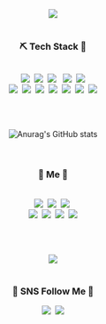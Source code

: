 <div align=center>
	<img src="https://capsule-render.vercel.app/api?type=slice&color=A52A2A&height=200&section=header&text=dain%20Github!&fontSize=60&fontColor=FACD87&rotate=15&fontAlign=70" />	
</div>

<br>
<h3 align="center"> ⛏ Tech Stack 🔨 </h3>
<p align="center">
<br><img src="https://img.shields.io/badge/Node.js-339933?style=flat-square&logo=Node.js&logoColor=white"/>&nbsp
<img src="https://img.shields.io/badge/Nodemon-76D04B?style=flat-square&logo=Nodemon&logoColor=white"/>&nbsp
<img src="https://img.shields.io/badge/JavaScript-F7DF1E?style=flat-square&logo=JavaScript&logoColor=white"/> &nbsp
<img src="https://img.shields.io/badge/HTML5-E34F26?style=flat-square&logo=HTML5&logoColor=white"/>&nbsp
<img src="https://img.shields.io/badge/CSS3-1572B6?style=flat-square&logo=CSS3&logoColor=white"/> </br>
<img src="https://img.shields.io/badge/Django-92E20?style=flat-square&logo=Django&logoColor=white"/>&nbsp
<img src="https://img.shields.io/badge/C-A8B9CC?style=flat-square&logo=C&logoColor=white"/>&nbsp
<img src="https://img.shields.io/badge/MySQL-4479A1?style=flat-square&logo=MySQL&logoColor=white"/>&nbsp
<img src="https://img.shields.io/badge/Express-000000?style=flat-square&logo=Express&logoColor=white"/>&nbsp
<img src="https://img.shields.io/badge/Linux-FCC624?style=flat-square&logo=Linux&logoColor=white"/>&nbsp
<img src="https://img.shields.io/badge/Amazon AWS-232F3E?style=flat-square&logo=Amazon AWS&logoColor=white"/>&nbsp
<img src="https://img.shields.io/badge/MongoDB-47A248?style=flat&logo=MongoDB&logoColor=white"/>
</p>
<br>
<br>

<div align=center>
	
![Anurag's GitHub stats](https://github-readme-stats.vercel.app/api?username=ryudain05&theme=swift&show_icons=true)
</div>

<br>


<h3 align="center"> 🐰 Me 🐰 </h3>
<p align="center">
<br><img src="https://img.shields.io/badge/Node.js-339933?style=flat-square&logo=Node.js&logoColor=white"/>&nbsp
<img src="https://img.shields.io/badge/Nodemon-76D04B?style=flat-square&logo=Nodemon&logoColor=white"/>&nbsp
<img src="https://img.shields.io/badge/JavaScript-F7DF1E?style=flat-square&logo=JavaScript&logoColor=white"/>&nbsp
<br>
<img src="https://img.shields.io/badge/MySQL-4479A1?style=flat-square&logo=MySQL&logoColor=white"/>&nbsp
<img src="https://img.shields.io/badge/Express-000000?style=flat-square&logo=Express&logoColor=white"/>&nbsp
<img src="https://img.shields.io/badge/MongoDB-47A248?style=flat&logo=MongoDB&logoColor=white"/>&nbsp
<img src="https://img.shields.io/badge/React-61DAFB?style=flat-square&logo=React&logoColor=white"/>
</p>

<br>
<br>

<div align=center>

<img src="https://github-readme-stats.vercel.app/api/top-langs/?username=ryudain05&layout=compact"><br><br>
</div>


<h3 align="center"> 💟 SNS Follow Me 💟 </h3>
<p align="center">
<a href="https://www.instagram.com/ryudxin/"><img src="https://img.shields.io/badge/Instagram-E4405F?style=flat-square&logo=Instagram&logoColor=white&link=https://www.instagram.com/ryudxin/"/></a>&nbsp
<a href="mailto:dai97057@gmail.com"><img src="https://img.shields.io/badge/Gmail-d14836?style=flat-square&logo=Gmail&logoColor=white&link=dai97057@gmail.com"/></a>
</p>
</p>
